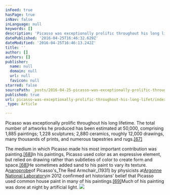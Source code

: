 ```yaml
---
inFeed: true
hasPage: true
inNav: false
inLanguage: null
keywords: []
description: 'Picasso was exceptionally prolific throughout his long lifetime. The total number of artworks he produced has been estimated at 50,000, comprising 1,885 paintings; 1,228 sculptures; 2,880 ceramics, roughly 12,000 drawings, many thousands of prints, and numerous tapestries and rugs.[67]'
datePublished: '2016-04-25T16:46:32.629Z'
dateModified: '2016-04-25T16:46:13.242Z'
title: ''
author: []
authors: []
publisher:
  name: null
  domain: null
  url: null
  favicon: null
starred: false
sourcePath: _posts/2016-04-25-picasso-was-exceptionally-prolific-throughout-his-long-lifet.md
published: true
url: picasso-was-exceptionally-prolific-throughout-his-long-lifet/index.html
_type: Article

---
```

Picasso was exceptionally prolific throughout his long lifetime. The total number of artworks he produced has been estimated at 50,000, comprising 1,885 paintings; 1,228 sculptures; 2,880 ceramics, roughly 12,000 drawings, many thousands of prints, and numerous tapestries and rugs.[\[67\]][0]

The medium in which Picasso made his most important contribution was painting.[\[68\]][1]In his paintings, Picasso used color as an expressive element, but relied on drawing rather than subtleties of color to create form and space.[\[68\]][1]He sometimes added sand to his paint to vary its texture. A[nanoprobe][2]of Picasso's_The Red Armchair_(1931) by physicists at[Argonne National Laboratory][3]in 2012 confirmed art historians' belief that Picasso used common house paint in many of his paintings.[\[69\]][4]Much of his painting was done at night by artificial light.
![](https://the-grid-user-content.s3-us-west-2.amazonaws.com/c33ef000-efc0-464f-b8c6-70b386140c9c.jpg)

[0]: https://en.wikipedia.org/wiki/Pablo_Picasso#cite_note-67
[1]: https://en.wikipedia.org/wiki/Pablo_Picasso#cite_note-McQuillan-68
[2]: https://en.wikipedia.org/wiki/Nanoprobe_(device) "Nanoprobe (device)"
[3]: https://en.wikipedia.org/wiki/Argonne_National_Laboratory "Argonne National Laboratory"
[4]: https://en.wikipedia.org/wiki/Pablo_Picasso#cite_note-69